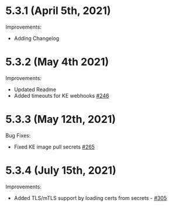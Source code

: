 # 5.3.1 (April 5th, 2021)

Improvements:
* Adding Changelog

# 5.3.2 (May 4th 2021)

Improvements:
* Updated Readme
* Added timeouts for KE webhooks [#246](https://github.com/aquasecurity/aqua-helm/pull/246)

# 5.3.3 (May 12th, 2021)

Bug Fixes:
* Fixed KE image pull secrets [#265](https://github.com/aquasecurity/aqua-helm/pull/265)

# 5.3.4 (July 15th, 2021)

Improvements:
* Added TLS/mTLS support by loading certs from secrets - [#305](https://github.com/aquasecurity/aqua-helm/pull/305)
